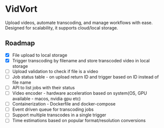# VidVort

Upload videos, automate transcoding, and manage workflows with ease. Designed for scalability, it supports cloud/local storage.

## Roadmap

- [x] File upload to local storage
- [x] Trigger transcoding by filename and store transcoded video in local storage
- [ ] Upload validation to check if file is a video 
- [ ] Job status table - on upload return ID and trigger based on ID instead of file name
- [ ] API to list jobs with their status
- [ ] Video encoder - hardware acceleration based on system(OS, GPU available - macos, nvidia gpu etc)
- [ ] Containerization - Dockerfile and docker-compose
- [ ] Event driven queue for transcoding jobs
- [ ] Support multiple transcodes in a single trigger
- [ ] Time estimations based on popular format/resolution conversions

